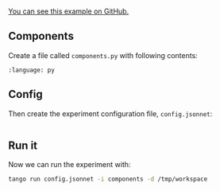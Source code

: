 ```{include} ../../../examples/train_gpt2/README.md
```

[You can see this example on GitHub.](https://github.com/allenai/tango/tree/main/examples/train_gpt2)

## Components

Create a file called `components.py` with following contents:

```{literalinclude} ../../../examples/train_gpt2/components.py
:language: py
```

## Config

Then create the experiment configuration file, `config.jsonnet`:

```{literalinclude} ../../../examples/train_gpt2/config.jsonnet
```

## Run it

Now we can run the experiment with:

```bash
tango run config.jsonnet -i components -d /tmp/workspace
```
